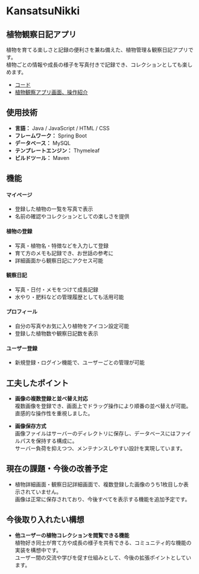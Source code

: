 # KansatsuNikki
## 植物観察日記アプリ

植物を育てる楽しさと記録の便利さを兼ね備えた、植物管理＆観察日記アプリです。  
植物ごとの情報や成長の様子を写真付きで記録でき、コレクションとしても楽しめます。

- [コード](https://github.com/nao-qp/KansatsuNikki/tree/main/KansatsuNikki)
- [植物観察アプリ画面、操作紹介](https://github.com/nao-qp/KansatsuNikki/blob/main/doc/%E6%A4%8D%E7%89%A9%E8%A6%B3%E5%AF%9F%E6%97%A5%E8%A8%98%E3%82%A2%E3%83%97%E3%83%AA.pdf)


## 使用技術
- **言語：** Java / JavaScript / HTML / CSS
- **フレームワーク：** Spring Boot
- **データベース：** MySQL
- **テンプレートエンジン：** Thymeleaf
- **ビルドツール：** Maven

## 機能
#### マイページ
- 登録した植物の一覧を写真で表示
- 名前の確認やコレクションとしての楽しさを提供

#### 植物の登録
- 写真・植物名・特徴などを入力して登録
- 育て方のメモも記録でき、お世話の参考に
- 詳細画面から観察日記にアクセス可能

#### 観察日記

- 写真・日付・メモをつけて成長記録
- 水やり・肥料などの管理履歴としても活用可能

#### プロフィール

- 自分の写真やお気に入り植物をアイコン設定可能
- 登録した植物数や観察日記数を表示

#### ユーザー登録
- 新規登録・ログイン機能で、ユーザーごとの管理が可能


## 工夫したポイント

- **画像の複数登録と並べ替え対応**  
  複数画像を登録でき、画面上でドラッグ操作により順番の並べ替えが可能。  
  直感的な操作性を重視しました。

- **画像保存方式**  
  画像ファイルはサーバーのディレクトリに保存し、データベースにはファイルパスを保持する構成に。  
  サーバー負荷を抑えつつ、メンテナンスしやすい設計を実現しています。

##  現在の課題・今後の改善予定

- 植物詳細画面・観察日記詳細画面で、複数登録した画像のうち1枚目しか表示されていません。  
  画像は正常に保存されており、今後すべてを表示する機能を追加予定です。

## 今後取り入れたい構想

- **他ユーザーの植物コレクションを閲覧できる機能**  
  植物好き同士が育て方や成長の様子を共有できる、コミュニティ的な機能の実装を構想中です。  
  ユーザー間の交流や学びを促す仕組みとして、今後の拡張ポイントとしています。

